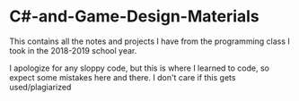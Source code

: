 # C#-and-Game-Design-Materials
This contains all the notes and projects I have from the programming class I took in the 2018-2019 school year.

I apologize for any sloppy code, but this is where I learned to code, so expect some mistakes here and there.
I don't care if this gets used/plagiarized
